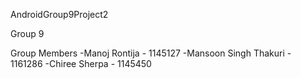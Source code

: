 AndroidGroup9Project2

Group 9

Group Members
-Manoj Rontija - 1145127
-Mansoon Singh Thakuri - 1161286
-Chiree Sherpa - 1145450

